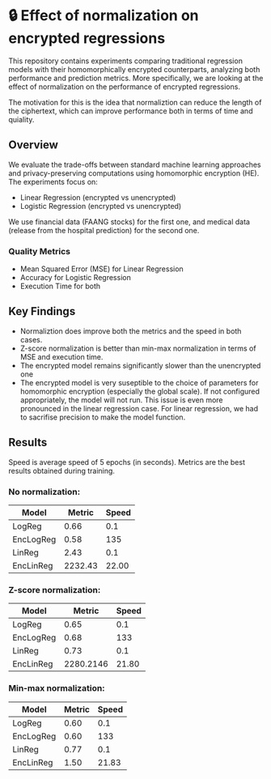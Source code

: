 # 🔒 Effect of normalization on encrypted regressions

This repository contains experiments comparing traditional regression models with their homomorphically encrypted counterparts, analyzing both performance and prediction metrics. More specifically, we are looking at the effect of normalization on the performance of encrypted regressions. 

The motivation for this is the idea that normaliztion can reduce the length of the ciphertext, which can improve performance both in terms of time and quiality.

## Overview

We evaluate the trade-offs between standard machine learning approaches and privacy-preserving computations using homomorphic encryption (HE). The experiments focus on:
- Linear Regression (encrypted vs unencrypted)
- Logistic Regression (encrypted vs unencrypted)

We use financial data (FAANG stocks) for the first one, and medical data (release from the hospital prediction) for the second one.


### Quality Metrics
- Mean Squared Error (MSE) for Linear Regression
- Accuracy for Logistic Regression
- Execution Time for both

## Key Findings

- Normaliztion does improve both the metrics and the speed in both cases. 
- Z-score normalization is better than min-max normalization in terms of MSE and execution time.
- The encrypted model remains significantly slower than the unencrypted one
- The encrypted model is very suseptible to the choice of parameters for homomorphic encryption (especially the global scale). If not configured appropriately, the model will not run. This issue is even more pronounced in the linear regression case. For linear regression, we had to sacrifise precision to make the model function.


## Results
Speed is average speed of 5 epochs (in seconds).
Metrics are the best results obtained during training.


### No normalization:

| Model    | Metric | Speed |
| -------- | ------- | ------- |
| LogReg  |  0.66   | 0.1 |
| EncLogReg |  0.58  | 135 |
| LinReg    | 2.43    | 0.1|
| EncLinReg | 2232.43   | 22.00 | 


### Z-score normalization:

| Model    | Metric | Speed |
| -------- | ------- | ------- |
| LogReg  |  0.65   | 0.1 |
| EncLogReg |  0.68  | 133 |
| LinReg    | 0.73    | 0.1|
| EncLinReg | 2280.2146  | 21.80 | 


### Min-max normalization:
| Model    | Metric | Speed |
| -------- | ------- | ------- |
| LogReg  | 0.60 | 0.1 |
| EncLogReg | 0.60 | 133 |
| LinReg    | 0.77 | 0.1|
| EncLinReg | 1.50 | 21.83 |

